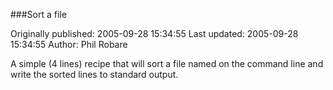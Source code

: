 ###Sort a file

Originally published: 2005-09-28 15:34:55
Last updated: 2005-09-28 15:34:55
Author: Phil Robare

A simple (4 lines) recipe that will sort a file named on the command line and write the sorted lines to standard output.